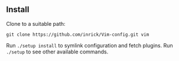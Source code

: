 ## Install

Clone to a suitable path:

```
git clone https://github.com/inrick/Vim-config.git vim
```

Run `./setup install` to symlink configuration and fetch plugins. Run `./setup`
to see other available commands.
